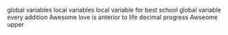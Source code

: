 global variables
local variables
local variable for best school
global variable
every addition
Awesome
love is anterior to life
decimal
progress
Awseome
upper

